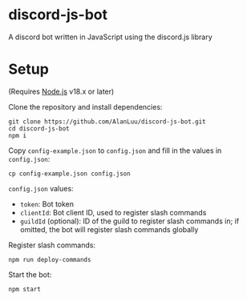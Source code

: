 # discord-js-bot
A discord bot written in JavaScript using the discord.js library

# Setup
(Requires [Node.js](https://nodejs.org/en) v18.x or later)

Clone the repository and install dependencies:
```
git clone https://github.com/AlanLuu/discord-js-bot.git
cd discord-js-bot
npm i
```

Copy `config-example.json` to `config.json` and fill in the values in `config.json`:
```
cp config-example.json config.json
```

`config.json` values:
- `token`: Bot token
- `clientId`: Bot client ID, used to register slash commands
- `guildId` (optional): ID of the guild to register slash commands in; if omitted, the bot will register slash commands globally

Register slash commands:
```
npm run deploy-commands
```

Start the bot:
```
npm start
```